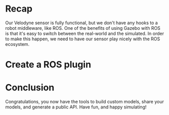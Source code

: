 # Recap

Our Velodyne sensor is fully functional, but we don't have any hooks to
a robot middleware, like ROS. One of the benefits of using Gazebo with ROS
is that it's easy to switch between the real-world and the simulated. In
order to make this happen, we need to have our sensor play nicely with the
ROS ecosystem.

# Create a ROS plugin

# Conclusion

Congratulations, you now have the tools to build custom models, share your
models, and generate a public API. Have fun, and happy simulating!

